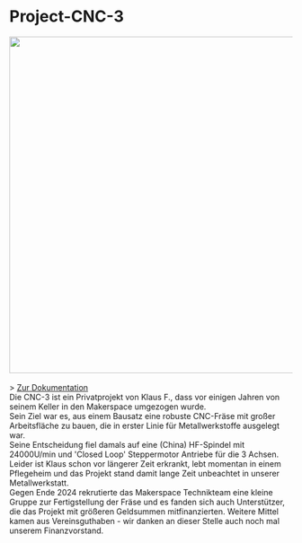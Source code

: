 # Project-CNC-3

<img src="https://github.com/user-attachments/assets/1bac62d6-fd32-41f3-9251-5f63c5269b93" width="600"><br><br>>
[Zur Dokumentation](https://makerspace-wi.github.io/Project-CNC-3/)\
Die CNC-3 ist ein Privatprojekt von Klaus F., dass vor einigen Jahren von seinem Keller in den Makerspace umgezogen wurde.\
Sein Ziel war es, aus einem Bausatz eine robuste CNC-Fräse mit großer Arbeitsfläche zu bauen, die in erster Linie für Metallwerkstoffe ausgelegt war.\
Seine Entscheidung fiel damals auf eine (China) HF-Spindel mit 24000U/min und 'Closed Loop' Steppermotor Antriebe für die 3 Achsen.  
Leider ist Klaus schon vor längerer Zeit erkrankt, lebt momentan in einem Pflegeheim und das Projekt stand damit lange Zeit unbeachtet in unserer Metallwerkstatt.  
Gegen Ende 2024 rekrutierte das Makerspace Technikteam eine kleine Gruppe zur Fertigstellung der Fräse und es fanden sich auch Unterstützer, die das Projekt mit größeren Geldsummen mitfinanzierten. Weitere Mittel kamen aus Vereinsguthaben - wir danken an dieser Stelle auch noch mal unserem Finanzvorstand.


